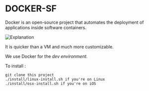 # DOCKER-SF

Docker is an open-source project that automates the deployment of applications inside software containers.

![Explanation](http://www.rightscale.com/blog/sites/default/files/docker-containers-vms.png)

It is quicker than a VM and much more customizable.

We use Docker for the *dev environment*.

To install :

    git clone this project
    ./install/linux-install.sh if you're on Linux
    ./install/osx-install.sh if you're on iOS

